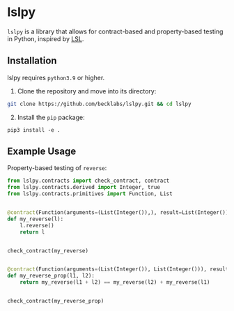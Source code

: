 # lslpy

`lslpy` is a library that allows for contract-based and property-based testing in Python, inspired by [LSL](https://docs.racket-lang.org/lsl/index.html).

## Installation

lslpy requires `python3.9` or higher.

1. Clone the repository and move into its directory:

```bash
git clone https://github.com/becklabs/lslpy.git && cd lslpy
```

2. Install the `pip` package:

```
pip3 install -e .
```

## Example Usage

Property-based testing of `reverse`:

```python
from lslpy.contracts import check_contract, contract
from lslpy.contracts.derived import Integer, true
from lslpy.contracts.primitives import Function, List


@contract(Function(arguments=(List(Integer()),), result=List(Integer())))
def my_reverse(l):
    l.reverse()
    return l


check_contract(my_reverse)


@contract(Function(arguments=(List(Integer()), List(Integer())), result=true()))
def my_reverse_prop(l1, l2):
    return my_reverse(l1 + l2) == my_reverse(l2) + my_reverse(l1)


check_contract(my_reverse_prop)
```